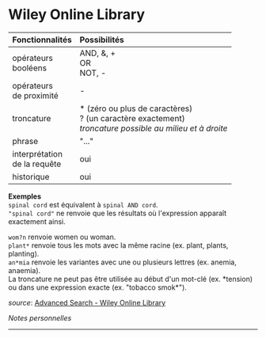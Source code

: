 # Wiley Online Library

| Fonctionnalités | Possibilités |
| :-------- | :---- |
| opérateurs<br/>booléens | AND, &, +<br/>OR<br/>NOT, - |
| opérateurs<br/>de proximité | - |
| troncature | \* (zéro ou plus de caractères)<br/>? (un caractère exactement)<br/>*troncature possible au milieu et à droite* |
| phrase | "..." |
| interprétation<br/>de la requête | oui |
| historique | oui |

**Exemples**   
`spinal cord` est équivalent à `spinal AND cord`.   
`"spinal cord"` ne renvoie que les résultats où l'expression apparaît exactement ainsi.   

`wom?n` renvoie women ou woman.   
`plant*` renvoie tous les mots avec la même racine (ex. plant, plants, planting).   
`an*mia` renvoie les variantes avec une ou plusieurs lettres (ex. anemia, anaemia).   
La troncature ne peut pas être utilisée au début d'un mot-clé (ex. \*tension) ou dans une expression exacte (ex. "tobacco smok\*").

*source*: [Advanced Search - Wiley Online Library](https://onlinelibrary.wiley.com/search/advanced)

*Notes personnelles*

---
